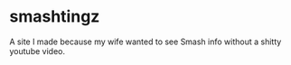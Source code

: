 # smashtingz
A site I made because my wife wanted to see Smash info without a shitty youtube video.
